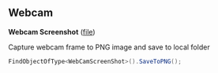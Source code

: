 ## Webcam

**Webcam Screenshot** ([file][webcamscreenshot-cs])  
  
Capture webcam frame to PNG image and save to local folder  
```cs
FindObjectOfType<WebCamScreenShot>().SaveToPNG();
```









[webcamscreenshot-cs]:https://github.com/nukadelic/CheatSheet/blob/master/Unity/Webcam/WebCamScreenShot.cs
